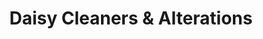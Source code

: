 ---
title: "Daisy Cleaners & Alterations"
url: /portland/daisy-cleaners-and-alterations/
shop: laundry
---